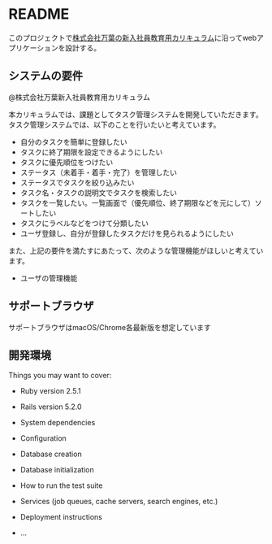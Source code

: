 # README

このプロジェクトで[株式会社万葉の新入社員教育用カリキュラム](https://github.com/everyleaf/el-training)に沿ってwebアプリケーションを設計する。


## システムの要件
@株式会社万葉新入社員教育用カリキュラム

本カリキュラムでは、課題としてタスク管理システムを開発していただきます。 タスク管理システムでは、以下のことを行いたいと考えています。

* 自分のタスクを簡単に登録したい
* タスクに終了期限を設定できるようにしたい
* タスクに優先順位をつけたい
* ステータス（未着手・着手・完了）を管理したい
* ステータスでタスクを絞り込みたい
* タスク名・タスクの説明文でタスクを検索したい
* タスクを一覧したい。一覧画面で（優先順位、終了期限などを元にして）ソートしたい
* タスクにラベルなどをつけて分類したい
* ユーザ登録し、自分が登録したタスクだけを見られるようにしたい

また、上記の要件を満たすにあたって、次のような管理機能がほしいと考えています。

* ユーザの管理機能

## サポートブラウザ
サポートブラウザはmacOS/Chrome各最新版を想定しています

## 開発環境
Things you may want to cover:

* Ruby version 2.5.1

* Rails version 5.2.0

* System dependencies

* Configuration

* Database creation

* Database initialization

* How to run the test suite

* Services (job queues, cache servers, search engines, etc.)

* Deployment instructions

* ...

